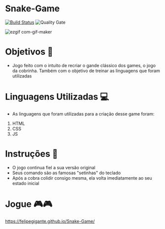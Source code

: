 # Snake-Game

[![Build Status](https://travis-ci.org/condessalovelace/mavenquickstart.svg?branch=master)](https://travis-ci.org/condessalovelace/mavenquickstart) 
![Quality Gate](https://sonarcloud.io/api/project_badges/measure?project=br.com%3Amavenquickstart&metric=alert_status)

![ezgif com-gif-maker](https://user-images.githubusercontent.com/61218356/90539437-30c6e680-e156-11ea-8434-dcd69b5e7aa8.gif)

# Objetivos 🎯
- Jogo feito com o intuito de recriar o gande clássico dos games, o jogo da cobrinha. Também com o objetivo de treinar as linguagens que foram utilizadas

# Linguagens Utilizadas 💻
- As linguagens que foram utilizadas para a criação desse game foram:
1. HTML
2. CSS
3. JS

# Instruções 📖
- O jogo continua fiel a sua versão original
- Seus comando são as famosas "setinhas" do teclado
- Após a cobra colidir consigo mesma, ela volta imediatamente ao seu estado inicial

# Jogue 🎮🎮
https://felipegigante.github.io/Snake-Game/
